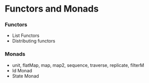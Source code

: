 # Functors and Monads #

### Functors ###

* List Functors
* Distributing functors


### Monads ###

* unit, flatMap, map, map2, sequence, traverse, replicate, filterM
* Id Monad
* State Monad